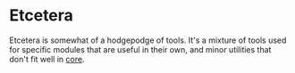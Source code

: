 # Etcetera

Etcetera is somewhat of a hodgepodge of tools. It's a mixture of tools used for specific modules
that are useful in their own, and minor utilities that don't fit well in [core](../core/README.md).